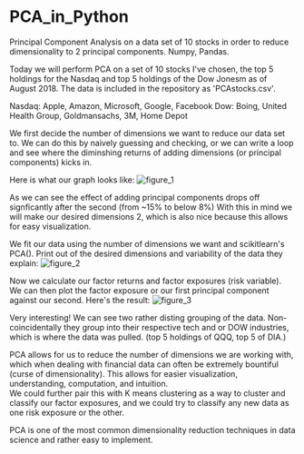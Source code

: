 # PCA_in_Python
Principal Component Analysis on a data set of 10 stocks in order to reduce dimensionality to 2 principal components.  Numpy, Pandas.

Today we will perform PCA on a set of 10 stocks I've chosen, the top 5 holdings for the Nasdaq 
and top 5 holdings of the Dow Jonesm as of August 2018.  The data is included in the repository as 'PCAstocks.csv'.

Nasdaq: Apple, Amazon, Microsoft, Google, Facebook
Dow: Boing, United Health Group, Goldmansachs, 3M, Home Depot

We first decide the number of dimensions we want to reduce our data set to.  We can do this by naively guessing and checking, 
or we can write a loop and see where the diminshing returns of adding dimensions (or principal components) kicks in.

Here is what our graph looks like:
![figure_1](https://user-images.githubusercontent.com/34739163/43812928-d49103fa-9a80-11e8-87db-4e0391e8e699.png)

As we can see the effect of adding principal components drops off signficantly after the second (from ~15% to below 8%)
With this in mind we will make our desired dimensions 2, which is also nice because this allows for easy visualization.

We fit our data using the number of dimensions we want and scikitlearn's PCA().
Print out of the desired dimensions and variability of the data they explain:
![figure_2](https://user-images.githubusercontent.com/34739163/43813064-52c0e25e-9a81-11e8-8ea2-06241497c365.png)

Now we calculate our factor returns and factor exposures (risk variable).  We can then plot the factor exposure or our first principal
component against our second.  Here's the result:
![figure_3](https://user-images.githubusercontent.com/34739163/43812934-d9da59ce-9a80-11e8-9c1c-738f2929cbb3.png)

Very interesting!  We can see two rather disting grouping of the data. Non-coincidentally they group into their respective 
tech and or DOW industries, which is where the data was pulled. (top 5 holdings of QQQ, top 5 of DIA.)

PCA allows for us to reduce the number of dimensions we are working with, which when dealing with financial data can often
be extremely bountiful (curse of dimensionality).  This allows for easier visualization, understanding, computation, and intuition.  
We could further pair this with K means clustering as a way to cluster and classify our factor exposures, 
and we could try to classify any new data as one risk exposure or the other. 

PCA is one of the most common dimensionality reduction techniques in data science and rather easy to implement.
